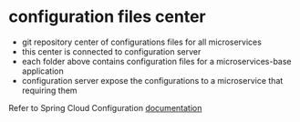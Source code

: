 # configuration files center
- git repository center of configurations files for all microservices
- this center is connected to configuration server
- each folder above contains configuration files for a microservices-base application
- configuration server expose the configurations to a microservice that requiring them

Refer to Spring Cloud Configuration [documentation](https://docs.spring.io/spring-cloud-config/docs/current/reference/html/)